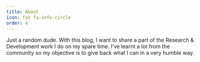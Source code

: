 ```yaml
---
title: About
icon: fas fa-info-circle
order: 4
---
```


Just a random dude. With this blog, I want to share a part of the Research & Development work I do on my spare time. I’ve learnt a lot from the community so my objective is to give back what I can in a very humble way.
